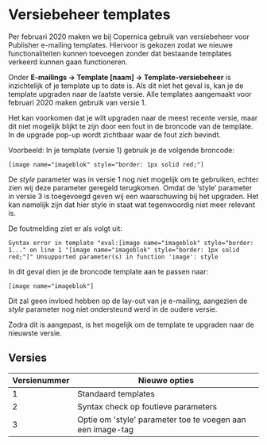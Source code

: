 # Versiebeheer templates
Per februari 2020 maken we bij Copernica gebruik van versiebeheer voor Publisher e-mailing templates. Hiervoor is gekozen zodat we nieuwe functionaliteiten kunnen toevoegen zonder dat bestaande templates verkeerd kunnen gaan functioneren.

Onder **E-mailings → Template [naam] → Template-versiebeheer** is inzichtelijk of je template up to date is. Als dit niet het geval is, kan je de template upgraden naar de laatste versie. Alle templates aangemaakt voor februari 2020 maken gebruik van versie 1. 

Het kan voorkomen dat je wilt upgraden naar de meest recente versie, maar dit niet mogelijk blijkt te zijn door een fout in de broncode van de template. In de upgrade pop-up wordt zichtbaar waar de fout zich bevindt.

Voorbeeld:
In je template (versie 1) gebruik je de volgende broncode:
```
[image name="imageblok" style="border: 1px solid red;"]
```

De *style* parameter was in versie 1 nog niet mogelijk om te gebruiken, echter zien wij deze parameter geregeld terugkomen. Omdat de ‘style’ parameter in versie 3 is toegevoegd geven wij een waarschuwing bij het upgraden. Het kan namelijk zijn dat hier style in staat wat tegenwoordig niet meer relevant is.

De foutmelding ziet er als volgt uit:  
```
Syntax error in template "eval:[image name="imageblok" style="border: 1..." on line 1 "[image name="imageblok" style="border: 1px solid red;"]" Unsupported parameter(s) in function 'image': style
```

In dit geval dien je de broncode template aan te passen naar:  
```
[image name="imageblok"]
```

Dit zal geen invloed hebben op de lay-out van je e-mailing, aangezien de *style* parameter nog niet ondersteund werd in de oudere versie.

Zodra dit is aangepast, is het mogelijk om de template te upgraden naar de nieuwste versie.

## Versies

| Versienummer             | Nieuwe opties                                                                |
|--------------------------|------------------------------------------------------------------------------|
| 1                        | Standaard templates                                                          |
| 2                        | Syntax check op foutieve parameters                                          |
| 3                        | Optie om 'style' parameter toe te voegen aan een image-tag                   |
